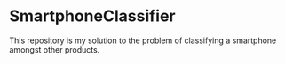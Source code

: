 # SmartphoneClassifier
This repository is my solution to the problem of classifying a smartphone amongst other products.
